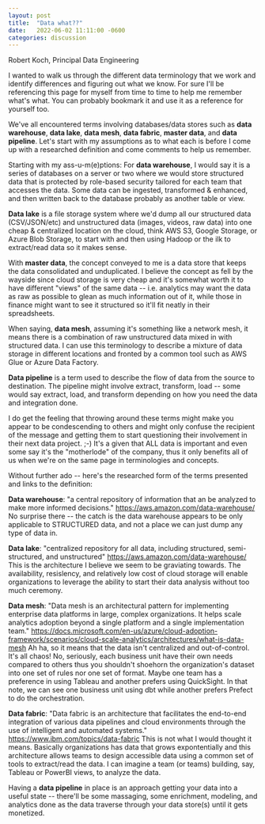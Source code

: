 ```yaml
---
layout: post
title:  "Data what??"
date:   2022-06-02 11:11:00 -0600
categories: discussion
---
```

Robert Koch, Principal Data Engineering

I wanted to walk us through the different data terminology that we work and identify differences and figuring out what we know. For sure I'll be referencing this page for myself from time to time to help me remember what's what. You can probably bookmark it and use it as a reference for yourself too.

We've all encountered terms involving databases/data stores such as **data warehouse**, **data lake**, **data mesh**, **data fabric**, **master data**, and **data pipeline**. Let's start with my assumptions as to what each is before I come up with a researched definition and come comments to help us remember.

Starting with my ass-u-m(e)ptions:
For **data warehouse**, I would say it is a series of databases on a server or two where we would store structured data that is protected by role-based security tailored for each team that accesses the data. Some data can be ingested, transformed & enhanced, and then written back to the database probably as another table or view.

**Data lake** is a file storage system where we'd dump all our structured data (CSV/JSON/etc) and unstructured data (images, videos, raw data) into one cheap & centralized location on the cloud, think AWS S3, Google Storage, or Azure Blob Storage, to start with and then using Hadoop or the ilk to extract/read data so it makes sense.

With **master data**, the concept conveyed to me is a data store that keeps the data consolidated and unduplicated. I believe the concept as fell by the wayside since cloud storage is very cheap and it's somewhat worth it to have different "views" of the same data -- i.e. analytics may want the data as raw as possible to glean as much information out of it, while those in finance might want to see it structured so it'll fit neatly in their spreadsheets.

When saying, **data mesh**, assuming it's something like a network mesh, it means there is a combination of raw unstructured data mixed in with structured data. I can use this terminology to describe a mixture of data storage in different locations and fronted by a common tool such as AWS Glue or Azure Data Factory. 

**Data pipeline** is a term used to describe the flow of data from the source to destination. The pipeline might involve extract, transform, load -- some would say extract, load, and transform depending on how you need the data and integration done.

I do get the feeling that throwing around these terms might make you appear to be condescending to others and might only confuse the recipient of the message and getting them to start questioning their involvement in their next data project. ;-) It's a given that ALL data is important and even some say it's the "motherlode" of the company, thus it only benefits all of us when we're on the same page in terminologies and concepts.

Without further ado -- here's the researched form of the terms presented and links to the definition:

**Data warehouse**: "a central repository of information that an be analyzed to make more informed decisions." <https://aws.amazon.com/data-warehouse/>
No surprise there -- the catch is the data warehouse appears to be only applicable to STRUCTURED data, and not a place we can just dump any type of data in.

**Data lake**: "centralized repository for all data, including structured, semi-structured, and unstructured" <https://aws.amazon.com/data-warehouse/>
This is the architecture I believe we seem to be graviating towards. The availability, resislency, and relatively low cost of cloud storage will enable organizations to leverage the ability to start their data analysis without too much ceremony.

**Data mesh**: "Data mesh is an architectural pattern for implementing enterprise data platforms in large, complex organizations. It helps scale analytics adoption beyond a single platform and a single implementation team." <https://docs.microsoft.com/en-us/azure/cloud-adoption-framework/scenarios/cloud-scale-analytics/architectures/what-is-data-mesh> Ah ha, so it means that the data isn't centralized and out-of-control. It's all chaos! No, seriously, each business unit have their own needs compared to others thus you shouldn't shoehorn the organization's dataset into one set of rules nor one set of format. Maybe one team has a preference in using Tableau and another prefers using QuickSight. In that note, we can see one business unit using dbt while another prefers Prefect to do the  orchestration.

**Data fabric**: "Data fabric is an architecture that facilitates the end-to-end integration of various data pipelines and cloud environments through the use of intelligent and automated systems." <https://www.ibm.com/topics/data-fabric>
This is not what I would thought it means. Basically organizations has data that grows expontentially and this architecture allows teams to design accessible data using a common set of tools to extract/read the data. I can imagine a team (or teams) building, say, Tableau or PowerBI views, to analyze the data.

Having a **data pipeline** in place is an approach getting your data into a useful state -- there'll be some massaging, some enrichment, modeling, and analytics done as the data traverse through your data store(s) until it gets monetized. 